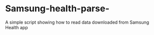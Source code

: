 # Samsung-health-parse-
A simple script showing how to read data downloaded from Samsung Health app
